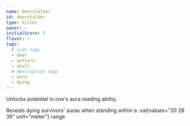 ```yaml
---
name: Deerstalker
id: deerstalker
type: killer
owner: ~
initialScore: 3
flavor: ~
tags:
  # icon tags
  - deer
  - antlers
  - skull
  # description tags
  - aura
  - dying
---
```


Unlocks potential in one's aura reading ability.

Reveals dying survivors' auras when standing within a :val{values="20 28 36" unit="meter"} range.
